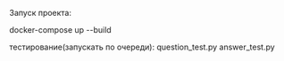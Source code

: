 Запуск проекта:

docker-compose up --build

тестирование(запускать по очереди):
question_test.py
answer_test.py
